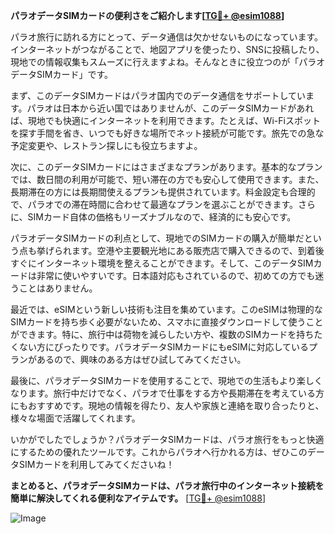 **パラオデータSIMカードの便利さをご紹介します[[TG💪+ @esim1088](https://t.me/s/esim1088)]**

パラオ旅行に訪れる方にとって、データ通信は欠かせないものになっています。インターネットがつながることで、地図アプリを使ったり、SNSに投稿したり、現地での情報収集もスムーズに行えますよね。そんなときに役立つのが「パラオデータSIMカード」です。

まず、このデータSIMカードはパラオ国内でのデータ通信をサポートしています。パラオは日本から近い国ではありませんが、このデータSIMカードがあれば、現地でも快適にインターネットを利用できます。たとえば、Wi-Fiスポットを探す手間を省き、いつでも好きな場所でネット接続が可能です。旅先での急な予定変更や、レストラン探しにも役立ちますよ。

次に、このデータSIMカードにはさまざまなプランがあります。基本的なプランでは、数日間の利用が可能で、短い滞在の方でも安心して使用できます。また、長期滞在の方には長期間使えるプランも提供されています。料金設定も合理的で、パラオでの滞在時間に合わせて最適なプランを選ぶことができます。さらに、SIMカード自体の価格もリーズナブルなので、経済的にも安心です。

パラオデータSIMカードの利点として、現地でのSIMカードの購入が簡単だという点も挙げられます。空港や主要観光地にある販売店で購入できるので、到着後すぐにインターネット環境を整えることができます。そして、このデータSIMカードは非常に使いやすいです。日本語対応もされているので、初めての方でも迷うことはありません。

最近では、eSIMという新しい技術も注目を集めています。このeSIMは物理的なSIMカードを持ち歩く必要がないため、スマホに直接ダウンロードして使うことができます。特に、旅行中は荷物を減らしたい方や、複数のSIMカードを持ちたくない方にぴったりです。パラオデータSIMカードにもeSIMに対応しているプランがあるので、興味のある方はぜひ試してみてください。

最後に、パラオデータSIMカードを使用することで、現地での生活もより楽しくなります。旅行中だけでなく、パラオで仕事をする方や長期滞在を考えている方にもおすすめです。現地の情報を得たり、友人や家族と連絡を取り合ったりと、様々な場面で活躍してくれます。

いかがでしたでしょうか？パラオデータSIMカードは、パラオ旅行をもっと快適にするための優れたツールです。これからパラオへ行かれる方は、ぜひこのデータSIMカードを利用してみてくださいね！

**まとめると、パラオデータSIMカードは、パラオ旅行中のインターネット接続を簡単に解決してくれる便利なアイテムです。** [[TG💪+ @esim1088](https://t.me/s/esim1088)]

![Image](https://i.postimg.cc/Y0z9fWf4/image.png)